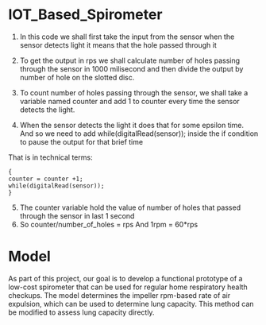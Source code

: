 # IOT_Based_Spirometer

1.  In this code we shall first take the input from the sensor when the sensor detects light it
means that the hole passed through it
2.  To get the output in rps we shall calculate number of holes passing through the sensor in
1000 milisecond and then divide the output by number of hole on the slotted disc.
3.  To count number of holes passing through the sensor, we shall take a variable named
counter and add 1 to counter every time the sensor detects the light. 

4.  When the sensor
detects the light it does that for some epsilon time. And so we need to add
while(digitalRead(sensor)); inside the if condition to pause the output for that brief time

That is in technical terms:

```if(digitalRead(sensor))
{
counter = counter +1;
while(digitalRead(sensor));
}
```
5.  The counter variable hold the value of number of holes that passed through the sensor in last
1 second
6.  So counter/number_of_holes = rps
And 1rpm = 60*rps

# Model

As part of this project, our goal is to develop a functional prototype of a low-cost spirometer that can be used for regular home respiratory health checkups. The model determines the impeller rpm-based rate of air expulsion, which can be used to determine lung capacity. This method can be modified to assess lung capacity directly.
